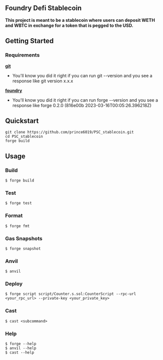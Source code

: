 ## Foundry Defi Stablecoin

**This project is meant to be a stablecoin where users can deposit WETH and WBTC in exchange for a token that is pegged to the USD.**

## Getting Started

### Requirements

**[git](https://git-scm.com/book/en/v2/Getting-Started-Installing-Git)**

- You'll know you did it right if you can run git --version and you see a response like git version x.x.x

**[foundry](https://getfoundry.sh/)**

- You'll know you did it right if you can run forge --version and you see a response like forge 0.2.0 (816e00b 2023-03-16T00:05:26.396218Z)

## Quickstart

```shell
git clone https://github.com/prince6019/PSC_stablecoin.git
cd PSC_stablecoin
forge build
```

## Usage

### Build

```shell
$ forge build
```

### Test

```shell
$ forge test
```

### Format

```shell
$ forge fmt
```

### Gas Snapshots

```shell
$ forge snapshot
```

### Anvil

```shell
$ anvil
```

### Deploy

```shell
$ forge script script/Counter.s.sol:CounterScript --rpc-url <your_rpc_url> --private-key <your_private_key>
```

### Cast

```shell
$ cast <subcommand>
```

### Help

```shell
$ forge --help
$ anvil --help
$ cast --help
```
